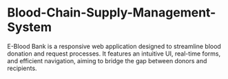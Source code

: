 # Blood-Chain-Supply-Management-System
E-Blood Bank is a responsive web application designed to streamline blood donation and request processes. It features an intuitive UI, real-time forms, and efficient navigation, aiming to bridge the gap between donors and recipients.

